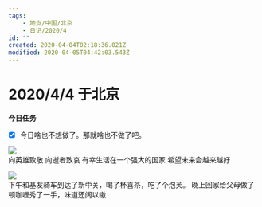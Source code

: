 ```yaml
---
tags:
    - 地点/中国/北京
    - 日记/2020/4
id: ""
created: 2020-04-04T02:18:36.021Z
modified: 2020-04-05T04:42:03.543Z
---
```


# 2020/4/4 于北京

<!-- @crossnote.comment "id":"7a02b94e-fca4-4b06-b86e-6f6f364c5cd2" -->

**今日任务**

- [x] 今日啥也不想做了。那就啥也不做了吧。

<!-- @timer "date":"Sat Apr 04 2020 12:14:15 GMT+0800 (China Standard Time)" -->

![](https://i.loli.net/2020/04/04/DmzLJdqkVUtK8F6.jpg)  
向英雄致敬
向逝者致哀
有幸生活在一个强大的国家
希望未来会越来越好

<!-- @timer "date":"Sat Apr 04 2020 20:28:41 GMT+0800 (China Standard Time)","duration":"about 8 hours" -->

![](https://i.loli.net/2020/04/04/1eLFpV43sx5arlM.jpg)  
下午和基友骑车到达了新中关，喝了杯喜茶，吃了个泡芙。
晚上回家给父母做了顿咖喱秀了一手，味道还阔以嗷
